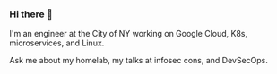 ### Hi there 👋

I'm an engineer at the City of NY working on Google Cloud, K8s, microservices, and Linux. 

Ask me about my homelab, my talks at infosec cons, and DevSecOps.

<!--
**Drookoo/Drookoo** is a ✨ _special_ ✨ repository because its `README.md` (this file) appears on your GitHub profile.

Here are some ideas to get you started:

- 🔭 I’m currently working on ...
- 🌱 I’m currently learning ...
- 👯 I’m looking to collaborate on ...
- 🤔 I’m looking for help with ...
- 💬 Ask me about ...
- 📫 How to reach me: ...
- 😄 Pronouns: ...
- ⚡ Fun fact: ...
-->

